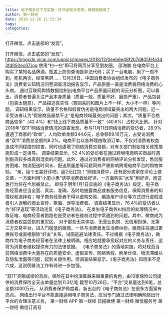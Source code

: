 ```yaml
---
title: 电子商务法下月实施：好评返现涉违规，微商跑路难了
author: 第一财经
date: 2018-12-26 11:53:34
tags: 
categories: 
---
```

打开微信，点击底部的“发现”，
<!-- more -->
打开微信，点击底部的“发现”，
https://imgcdn.yicai.com/uppics/images/2018/12/0eeb6e48f2b7d805fefa343fd950ec67.jpg
使用“扫一扫”即可将网页分享至朋友圈。
邵海鹏
在电商平台上购买了某知名品牌酒，瓶盖上防伪查询是非法代码；买了一台电脑，用了一周不到，死机两次，经常黑屏……
12月26日，中国消费者协会组织发布的《电子商务法》消费者认知情况问卷调查活动报告显示，产品质量一直是消费者网络消费的心头病。
通过互联网舆情数据绘制出电商平台产品质量问题的词云分析图，可以看出，消费者普遍关注产品本身质量（质量一般、质量不好、磨损严重）、产品包装（包装太随意）、产品描述真实性（寄回来的和图片上不一样、大小不一样）等问题。
调研结果显示，质量不合格和假冒伪劣是电商领域最突出的两大问题。近一半受访者认为“假冒商品屡禁不止”是电商领域最突出的问题；其次，“质量不合格商品较多”（42.4%）和“线上线下商品质量不一致”（40.6%）占较大比例。
针对2018年“双11”网络消费情况的调查发现，参与11月11日网络消费的受访者，28.9%遭遇了商家的“砍单”，人均砍单金额344.6元，总金额69.16万元，占受访消费者“双11”消费总金额的8.2%。电商平台以各种理由取消订单，不仅对消费者权益造成不同程度的损害，同时也虚增了网络消费交易额，对有关部门制定相关政策措施形成一定误导。
调查结果显示，52.4%的受访者在通过跨境电商购买商品时遇到假货较多或真假混卖的问题。此外，通过对消费者的网络评论分析发现，售后服务困难、物流配送时间长、配送质量差等问题同样严重影响跨境电商平台的购物体验。
“亲，给个五星好评吧，返2元红包！”网络消费中，还有部分卖家在评论上做文章，一方面利用“小恩小惠”诱导消费者给好评，一方面购买“水军”刷好评，而这类行为将在今后被禁止。
即将于明年1月1日实施的《电子商务法》规定，电子商务经营者应当全面、真实、准确、及时地披露商品或者服务信息，保障消费者的知情权和选择权；电子商务经营者不得以虚构交易、编造用户评价等方式进行虚假或者引人误解的商业宣传，欺骗、误导消费者。
调查结果显示，76.4%的受访者认为“好评返现”等活动违反《电子商务法》。
在发生电子商务纠纷后的处理情况中，取证难、电商经营者跑路也是受访者在维权过程中常遇到的问题。其中，微商成为消费者权益受损的重灾区。
对于那些无实体店、无营业执照、无信用担保、无第三方交易平台，进入门槛低的微商，一旦与消费者发生消费纠纷，微商往往通过更换账号或直接删除“好友”关系，试图逃避法律责任。不过根据《电子商务法》，微商作为电子商务经营者在法律上被明确，相应地就要承担起对应的义务与责任，这将为消费者维权提供有力的法律依据。
《电子商务法》的落地实施，将对规范当前网络消费中大量存在的质量安全、虚假宣传、网络售假、刷单炒信、物流滞缓以及隐私泄露等问题，起到关键作用。但调查结果显示，《电子商务法》知晓率不足六成，这说明普法工作有待进一步加强。
 
 
“双11”亮眼成绩的背后，保险在其中扮演着越来越重要的角色，由13家保险公司提供的消费保险全天出单量达到11.3亿笔
截至10月26日，“平台”交易量达到6笔，总金额3000万元。
从消费者保护角度看，新出台的《电子商务法》在很多方面富有亮点。
网络出行平台不能直接适用电子商务法，应当专门通过法律明确网络出行平台的合理注意义务。
第一财经
APP
第一财经
日报微博
第一财经
微信服务号
第一财经
微信订阅号

